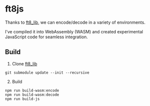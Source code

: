 # ft8js

Thanks to [ft8_lib](https://github.com/kgoba/ft8_lib), we can encode/decode in a variety of environments.

I've compiled it into WebAssembly (WASM) and created experimental JavaScript code for seamless integration.

## Build

1. Clone [ft8_lib](https://github.com/kgoba/ft8_lib)

```
git submodule update --init --recursive
```

2. Build

```
npm run build-wasm:encode
npm run build-wasm:decode
npm run build-js
```
